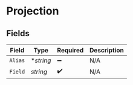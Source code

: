 # Projection


## Fields

| Field              | Type               | Required           | Description        |
| ------------------ | ------------------ | ------------------ | ------------------ |
| `Alias`            | **string*          | :heavy_minus_sign: | N/A                |
| `Field`            | *string*           | :heavy_check_mark: | N/A                |